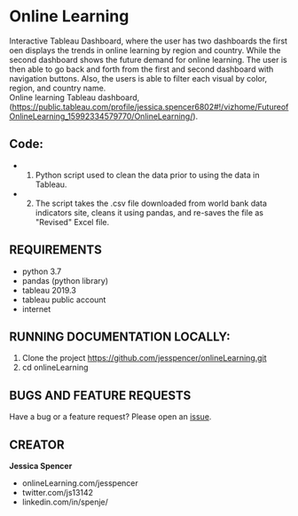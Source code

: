 # Online Learning
Interactive Tableau Dashboard, where the user has two dashboards the first oen displays the trends in online learning by region and country. While the second dashboard shows the future demand for online learning. The user is then able to go back and forth from the first and second dashboard with navigation buttons. Also, the users is able to filter each visual by color, region, and country name.   
Online learning Tableau dashboard, (https://public.tableau.com/profile/jessica.spencer6802#!/vizhome/FutureofOnlineLearning_15992334579770/OnlineLearning/).

## Code:
* 1. Python script used to clean the data prior to using the data in Tableau. 
* 2. The script takes the .csv file downloaded from world bank data indicators site, cleans it using pandas, and re-saves the file as "Revised" Excel file.   

## REQUIREMENTS
- python 3.7
- pandas (python library) 
- tableau 2019.3
- tableau public account
- internet 

## RUNNING DOCUMENTATION LOCALLY:
1. Clone the project https://github.com/jesspencer/onlineLearning.git
2. cd onlineLearning

## BUGS AND FEATURE REQUESTS
Have a bug or a feature request? Please open an [issue](https://github.com/jesspencer/onlineLearning/issues/new).


## CREATOR
**Jessica Spencer**
- onlineLearning.com/jesspencer
- twitter.com/js13142
- linkedin.com/in/spenje/

